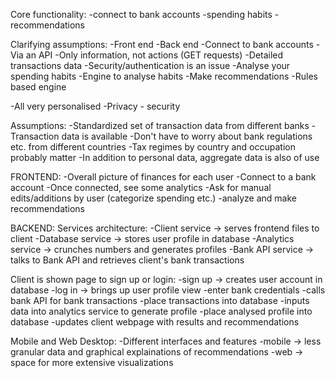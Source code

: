 Core functionality:
-connect to bank accounts
-spending habits
-recommendations

Clarifying assumptions:
-Front end
-Back end
-Connect to bank accounts
-Via an API
-Only information, not actions (GET requests)
-Detailed transactions data
-Security/authentication is an issue
-Analyse your spending habits
-Engine to analyse habits
-Make recommendations
-Rules based engine

-All very personalised
-Privacy - security

Assumptions:
-Standardized set of transaction data from different banks
-Transaction data is available
-Don't have to worry about bank regulations etc. from different countries
-Tax regimes by country and occupation probably matter
-In addition to personal data, aggregate data is also of use

FRONTEND:
-Overall picture of finances for each user
-Connect to a bank account
-Once connected, see some analytics
-Ask for manual edits/additions by user (categorize spending etc.)
-analyze and make recommendations

BACKEND:
Services architecture:
-Client service -> serves frontend files to client
-Database service -> stores user profile in database
-Analytics service -> crunches numbers and generates profiles
-Bank API service -> talks to Bank API and retrieves client's bank transactions

Client is shown page to sign up or login:
-sign up -> creates user account in database
-log in -> brings up user profile view
-enter bank credentials
-calls bank API for bank transactions
-place transactions into database
-inputs data into analytics service to generate profile
-place analysed profile into database
-updates client webpage with results and recommendations

Mobile and Web Desktop:
-Different interfaces and features
-mobile -> less granular data and graphical explainations of recommendations
-web -> space for more extensive visualizations
